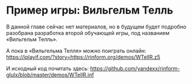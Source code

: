 # Пример игры: Вильгельм Телль

В данной главе сейчас нет материалов, но в будущем будет подробно разобрана разработка второй обучающей игры, под названием «Вильгельм Телль».

А пока в «Вильгельма Телля» можно поиграть онлайн: <https://iplayif.com/?story=https://rinform.org/demos/WTellR.z5>

И исходный код почитать здесь: <https://github.com/yandexx/rinform-glulx/blob/master/demos/WTellR.inf>